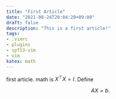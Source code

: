 ```yaml
---
title: "First Article"
date: "2021-08-24T20:04:20+09:00"
draft: false
description: "This is a first article!"
tags:
- .vimrc
- plugins
- spf13-vim
- vim
katex: math
---
```


first article. math is $X^\top X = I$. Define

$$
AX = b.
$$
